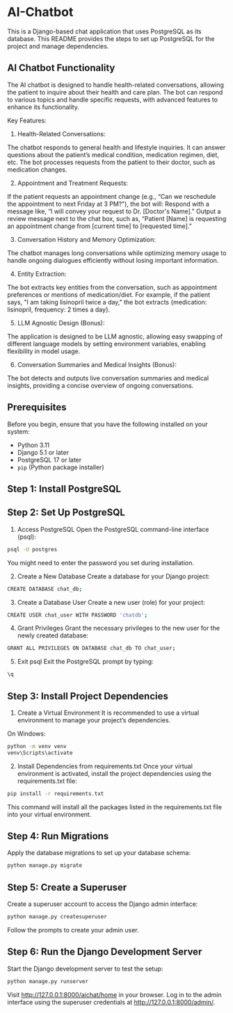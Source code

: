 # AI-Chatbot


This is a Django-based chat application that uses PostgreSQL as its database. This README provides the steps to set up PostgreSQL for the project and manage dependencies.

## AI Chatbot Functionality
The AI chatbot is designed to handle health-related conversations, allowing the patient to inquire about their health and care plan. The bot can respond to various topics and handle specific requests, with advanced features to enhance its functionality.

Key Features:

1. Health-Related Conversations:

  The chatbot responds to general health and lifestyle inquiries.
  It can answer questions about the patient’s medical condition, medication regimen, diet, etc.
  The bot processes requests from the patient to their doctor, such as medication changes.

2. Appointment and Treatment Requests:

  If the patient requests an appointment change (e.g., “Can we reschedule the appointment to next Friday at 3 PM?”), the bot will:
  Respond with a message like, “I will convey your request to Dr. [Doctor's Name].”
  Output a review message next to the chat box, such as, “Patient [Name] is requesting an appointment change from [current time] to [requested time].”

3. Conversation History and Memory Optimization:

  The chatbot manages long conversations while optimizing memory usage to handle ongoing dialogues efficiently without losing important information.

4. Entity Extraction:

  The bot extracts key entities from the conversation, such as appointment preferences or mentions of medication/diet. For example, if the patient says, "I am taking lisinopril twice a day," the bot extracts {medication: lisinopril, frequency: 2 times a day}.

5. LLM Agnostic Design (Bonus):

  The application is designed to be LLM agnostic, allowing easy swapping of different language models by setting environment variables, enabling flexibility in model usage.

6. Conversation Summaries and Medical Insights (Bonus):

  The bot detects and outputs live conversation summaries and medical insights, providing a concise overview of ongoing conversations.

## Prerequisites

Before you begin, ensure that you have the following installed on your system:

- Python 3.11
- Django 5.1 or later
- PostgreSQL 17 or later
- `pip` (Python package installer)

## Step 1: Install PostgreSQL

## Step 2: Set Up PostgreSQL
1. Access PostgreSQL
Open the PostgreSQL command-line interface (psql):
```bash
psql -U postgres
```
You might need to enter the password you set during installation.

2. Create a New Database
Create a database for your Django project:
```bash
CREATE DATABASE chat_db;
```
3. Create a Database User
Create a new user (role) for your project:
```bash
CREATE USER chat_user WITH PASSWORD 'chatdb';
```
4. Grant Privileges
Grant the necessary privileges to the new user for the newly created database:
```bash
GRANT ALL PRIVILEGES ON DATABASE chat_db TO chat_user;
```
5. Exit psql
Exit the PostgreSQL prompt by typing:
```bash
\q
```
## Step 3: Install Project Dependencies
1. Create a Virtual Environment
It is recommended to use a virtual environment to manage your project’s dependencies.

On Windows:
```bash
python -m venv venv
venv\Scripts\activate
```
2. Install Dependencies from requirements.txt
Once your virtual environment is activated, install the project dependencies using the requirements.txt file:
```bash
pip install -r requirements.txt
```
This command will install all the packages listed in the requirements.txt file into your virtual environment.


## Step 4: Run Migrations
Apply the database migrations to set up your database schema:
```bash
python manage.py migrate
```
## Step 5: Create a Superuser
Create a superuser account to access the Django admin interface:
```bash
python manage.py createsuperuser
```
Follow the prompts to create your admin user.

## Step 6: Run the Django Development Server
Start the Django development server to test the setup:
```bash
python manage.py runserver
```
Visit http://127.0.0.1:8000/aichat/home in your browser. Log in to the admin interface using the superuser credentials at http://127.0.0.1:8000/admin/.
